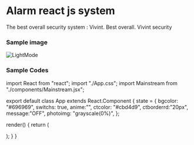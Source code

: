 # Alarm react js system
The best overall security system : Vivint. Best overall. Vivint security

### Sample image
![LightMode](https://user-images.githubusercontent.com/51479761/177199841-3e23efd5-6b41-456e-83bf-2ecdb3ffab7b.PNG)

### Sample Codes

import React from "react";
import "./App.css";
import Mainstream from "./components/Mainstream.jsx";

export default class App extends React.Component {
  state = {
    bgcolor: "#696969",
    switchs: true,
    anime:"",
    ctcolor: "#cbd4d9",
    ctborderrd:"20px",
    message:"OFF",
    photoimg: "grayscale(0%)",
  };

  render() {
    return (
      <div className="App">
        <Mainstream/>
      </div>
    );
  }
}



